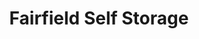 ---
title: "Fairfield Self Storage"
url: /virginia-beach/fairfield-self-storage-lord-dunmore-drive-8/
shop: storage rental
---